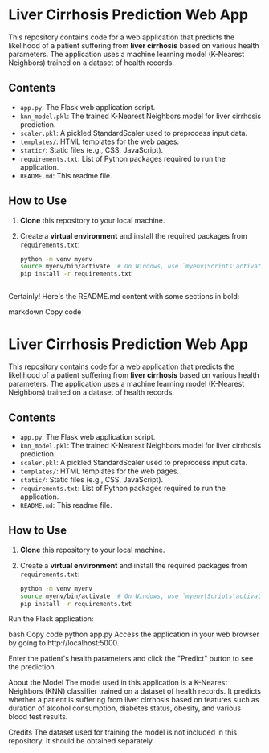 # **Liver Cirrhosis Prediction Web App**

This repository contains code for a web application that predicts the likelihood of a patient suffering from **liver cirrhosis** based on various health parameters. The application uses a machine learning model (K-Nearest Neighbors) trained on a dataset of health records.

## **Contents**

- `app.py`: The Flask web application script.
- `knn_model.pkl`: The trained K-Nearest Neighbors model for liver cirrhosis prediction.
- `scaler.pkl`: A pickled StandardScaler used to preprocess input data.
- `templates/`: HTML templates for the web pages.
- `static/`: Static files (e.g., CSS, JavaScript).
- `requirements.txt`: List of Python packages required to run the application.
- `README.md`: This readme file.

## **How to Use**

1. **Clone** this repository to your local machine.

2. Create a **virtual environment** and install the required packages from `requirements.txt`:

   ```bash
   python -m venv myenv
   source myenv/bin/activate  # On Windows, use `myenv\Scripts\activate`
   pip install -r requirements.txt



Certainly! Here's the README.md content with some sections in bold:

markdown
Copy code
# **Liver Cirrhosis Prediction Web App**

This repository contains code for a web application that predicts the likelihood of a patient suffering from **liver cirrhosis** based on various health parameters. The application uses a machine learning model (K-Nearest Neighbors) trained on a dataset of health records.

## **Contents**

- `app.py`: The Flask web application script.
- `knn_model.pkl`: The trained K-Nearest Neighbors model for liver cirrhosis prediction.
- `scaler.pkl`: A pickled StandardScaler used to preprocess input data.
- `templates/`: HTML templates for the web pages.
- `static/`: Static files (e.g., CSS, JavaScript).
- `requirements.txt`: List of Python packages required to run the application.
- `README.md`: This readme file.

## **How to Use**

1. **Clone** this repository to your local machine.

2. Create a **virtual environment** and install the required packages from `requirements.txt`:

   ```bash
   python -m venv myenv
   source myenv/bin/activate  # On Windows, use `myenv\Scripts\activate`
   pip install -r requirements.txt
Run the Flask application:

bash
Copy code
python app.py
Access the application in your web browser by going to http://localhost:5000.

Enter the patient's health parameters and click the "Predict" button to see the prediction.

About the Model
The model used in this application is a K-Nearest Neighbors (KNN) classifier trained on a dataset of health records. It predicts whether a patient is suffering from liver cirrhosis based on features such as duration of alcohol consumption, diabetes status, obesity, and various blood test results.

Credits
The dataset used for training the model is not included in this repository. It should be obtained separately.
